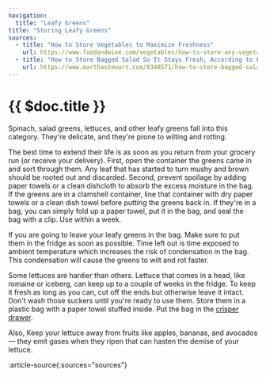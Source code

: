 ```yaml
---
navigation:
  title: "Leafy Greens"
title: "Storing Leafy Greens"
sources:
  - title: "How to Store Vegetables to Maximize Freshness"
    url: https://www.foodandwine.com/vegetables/how-to-store-any-vegetable
  - title: "How to Store Bagged Salad So It Stays Fresh, According to Food Scientists"
    url: https://www.marthastewart.com/8348571/how-to-store-bagged-salad-leaves
---
```


# {{ $doc.title }}

Spinach, salad greens, lettuces, and other leafy greens fall into this category. They're delicate, and they're prone to wilting and rotting.

The best time to extend their life is as soon as you return from your grocery run (or receive your delivery). First, open the container the greens came in and sort through them. Any leaf that has started to turn mushy and brown should be rooted out and discarded. Second, prevent spoilage by adding paper towels or a clean dishcloth to absorb the excess moisture in the bag. If the greens are in a clamshell container, line that container with dry paper towels or a clean dish towel before putting the greens back in. If they're in a bag, you can simply fold up a paper towel, put it in the bag, and seal the bag with a clip. Use within a week.

If you are going to leave your leafy greens in the bag. Make sure to put them in the fridge as soon as possible. Time left out is time exposed to ambient temperature which increases the risk of condensation in the bag. This condensation will cause the greens to wilt and rot faster.

Some lettuces are hardier than others. Lettuce that comes in a head, like romaine or iceberg, can keep up to a couple of weeks in the fridge. To keep it fresh as long as you can, cut off the ends but otherwise leave it intact. Don't wash those suckers until you're ready to use them. Store them in a plastic bag with a paper towel stuffed inside. Put the bag in the [crisper drawer](/storage_tips/crisper_drawer).

Also, Keep your lettuce away from fruits like apples, bananas, and avocados — they emit gases when they ripen that can hasten the demise of your lettuce.

:article-source{:sources="sources"}